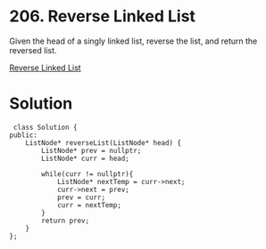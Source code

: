 # 206. Reverse Linked List

Given the head of a singly linked list, reverse the list, and return the reversed list.

[Reverse Linked List](https://leetcode.com/problems/reverse-linked-list/)

# Solution

```
 class Solution {
public:
    ListNode* reverseList(ListNode* head) {
        ListNode* prev = nullptr;
        ListNode* curr = head;
        
        while(curr != nullptr){
            ListNode* nextTemp = curr->next;
            curr->next = prev;
            prev = curr;
            curr = nextTemp;
        }
        return prev;
    }
};
```


